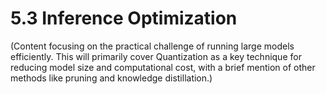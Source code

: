 # 5.3 Inference Optimization

(Content focusing on the practical challenge of running large models efficiently. This will primarily cover Quantization as a key technique for reducing model size and computational cost, with a brief mention of other methods like pruning and knowledge distillation.)
